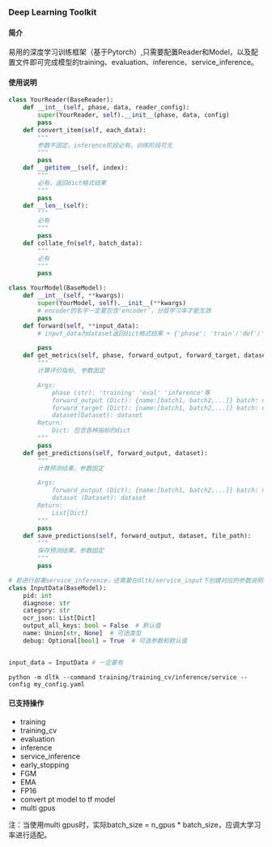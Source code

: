 ### Deep Learning Toolkit
#### 简介
易用的深度学习训练框架（基于Pytorch）,只需要配置Reader和Model，以及配置文件即可完成模型的training、evaluation、inference、service_inference。

#### 使用说明
```python
class YourReader(BaseReader):
    def __int__(self, phase, data, reader_config):
        super(YourReader, self).__init__(phase, data, config)
        pass
    def convert_item(self, each_data):
        """
        参数不固定，inference阶段必有，训练阶段可无
        """
        pass
    def __getitem__(self, index):
        """
        必有，返回dict格式结果
        """
        pass
    def __len__(self):
        """
        必有
        """
        pass
    def collate_fn(self, batch_data):
        """
        必有
        """
        pass
```
```python
class YourModel(BaseModel):
    def __int__(self, **kwargs):
        super(YourModel, self).__init__(**kwargs)
        # encoder的名字一定要包含‘encoder’，分层学习率才能生效
        pass
    def forward(self, **input_data):
        # input_data为dataset返回dict格式结果 + {'phase': 'train'/'def'/'test'/'inference'}

        pass
    def get_metrics(self, phase, forward_output, forward_target, dataset=None):
        """
        计算评价指标, 参数固定

        Args:
            phase (str): 'training' 'eval' 'inference'等
            forward_output (Dict): {name:[batch1, batch2,...]} batch: numpy
            forward_target (Dict): {name:[batch1, batch2,...]} batch: numpy
            dataset(Dataset): dataset
        Return:
            Dict: 包含各种指标的dict
        """
        pass
    def get_predictions(self, forward_output, dataset):
        """
        计算预测结果，参数固定

        Args:
            forward_output (Dict): {name:[batch1, batch2,...]} batch: numpy
            dataset (Dataset): dataset
        Return:
            List[Dict]
        """
        pass
    def save_predictions(self, forward_output, dataset, file_path):
        """
        保存预测结果，参数固定
        """
        pass
```

```python
# 若进行部署service_inference，还需要在dltk/service_input下创建对应的参数说明文件
class InputData(BaseModel):
    pid: int
    diagnose: str
    category: str
    ocr_json: List[Dict]
    output_all_keys: bool = False  # 默认值
    name: Union[str, None]  # 可选类型
    debug: Optional[bool] = True  # 可选参数和默认值


input_data = InputData # 一定要有
```

```shell
python -m dltk --command training/training_cv/inference/service --config my_config.yaml
```

#### 已支持操作
 - training
 - training_cv
 - evaluation
 - inference
 - service_inference
 - early_stopping
 - FGM
 - EMA
 - FP16
 - convert pt model to tf model
 - multi gpus

注：当使用multi gpus时，实际batch_size = n_gpus * batch_size，应调大学习率进行适配。
